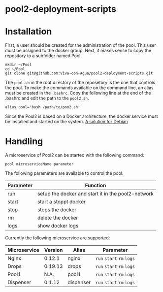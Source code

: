 # pool2-deployment-scripts

Installation
============

First, a user should be created for the administration of the pool. This user must be assigned to the docker group.
Next, it makes sense to copy the repository to a subfolder named Pool.

```
mkdir ~/Pool
cd ~/Pool
git clone git@github.com:Viva-con-Agua/pool2-deployment-scripts.git
```
The `pool.sh` in the root directory of the reposetory is the one that controls the pool.
To make the commands available on the command line, an alias must be created in the `.bashrc`.
Copy the following line at the end of the .bashrc and edit the path to the `pool2.sh`.

```
alias pool='bash /path/to/poo2.sh'
```

Since the Pool2 is based on a Docker architecture, the docker.service must be installed and started on the system. [A solution for Debian](https://docs.docker.com/engine/installation/linux/docker-ce/debian/)

Handling
========

A microservice of Pool2 can be started with the following command:
```
pool microserviceName parameter
```
The following parameters are available to control the pool:

Parameter | Function
--- | ---
run | setup the docker and start it in the pool2-network
start | start a stoppt docker
stop | stops the docker
rm | delete the docker
logs | show docker logs


Currently the following microservice are supported:

Microservice | Version | Alias | Parameter
--- | --- | --- | ---
Nginx | 0.12.1 | nginx | `run` `start` `rm` `logs`
Drops | 0.19.13 | drops | `run` `start` `rm` `logs`
Pool1 | N.A. 	| pool1 | `run` `start` `rm` `logs`
Dispenser | 0.1.12 | dispenser | `run` `start` `rm` `logs`
